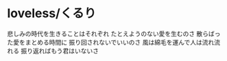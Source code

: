 # loveless/くるり
悲しみの時代を生きることはそれぞれ
たとえようのない愛を生むのさ
散らばった愛をまとめる時間に
振り回されないでいいのさ
風は綿毛を運んで人は流れ流れる
振り返ればもう君はいないさ
